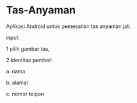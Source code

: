 # Tas-Anyaman
Aplikasi Android untuk pemesanan tas anyaman jali.

input:

1 pilih gambar tas,

2 identitas pembeli

a. nama

b. alamat

c. nomor telpon

